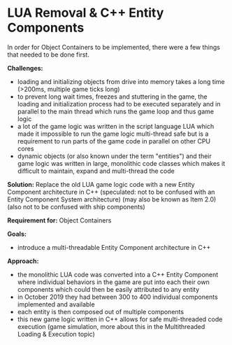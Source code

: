 # LUA Removal & C++ Entity Components
In order for Object Containers to be implemented, there were a few things that needed to be done first.

__Challenges:__

* loading and initializing objects from drive into memory takes a long time (>200ms, multiple game ticks long)
* to prevent long wait times, freezes and stuttering in the game, the loading and initialization process had to be executed separately and in parallel to the main thread which runs the game loop and thus game logic
* a lot of the game logic was written in the script language LUA which made it impossible to run the game logic multi-thread safe but is a requirement to run parts of the game code in parallel on other CPU cores
* dynamic objects (or also known under the term "entities") and their game logic was written in large, monolithic code classes which makes it difficult to maintain, expand and multi-thread the code

__Solution:__ Replace the old LUA game logic code with a new Entity Component architecture in C++ (speculated: not to be confused with an Entity Component System architecture) (may also be known as Item 2.0) (also not to be confused with ship components)

__Requirement for:__ Object Containers

__Goals:__

* introduce a multi-threadable Entity Component architecture in C++

__Approach:__

* the monolithic LUA code was converted into a C++ Entity Component where individual behaviors in the game are put into each their own components which could then be easily attributed to any entity
* in October 2019 they had between 300 to 400 individual components implemented and available
* each entity is then composed out of multiple components
* this new game logic written in C++ allows for safe multi-threaded code execution (game simulation, more about this in the Multithreaded Loading & Execution topic)
